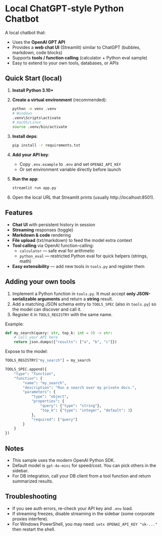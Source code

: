 
# Local ChatGPT‑style Python Chatbot

A local chatbot that:
- Uses the **OpenAI GPT API**
- Provides a **web chat UI** (Streamlit) similar to ChatGPT (bubbles, markdown, code blocks)
- Supports **tools / function calling** (calculator + Python eval sample)
- Easy to extend to your own tools, databases, or APIs

## Quick Start (local)

1. **Install Python 3.10+**

2. **Create a virtual environment** (recommended):
   ```bash
   python -m venv .venv
   # Windows
   .venv\Scripts\activate
   # macOS/Linux
   source .venv/bin/activate
   ```

3. **Install deps**:
   ```bash
   pip install -r requirements.txt
   ```

4. **Add your API key**:
   - Copy `.env.example` to `.env` and set `OPENAI_API_KEY`
   - Or set environment variable directly before launch

5. **Run the app**:
   ```bash
   streamlit run app.py
   ```

6. Open the local URL that Streamlit prints (usually http://localhost:8501).

## Features

- **Chat UI** with persistent history in session
- **Streaming** responses (toggle)
- **Markdown & code** rendering
- **File upload** (txt/markdown) to feed the model extra context
- **Tool calling** via OpenAI function-calling:
  - `calculator` — safe eval for arithmetic
  - `python_eval` — restricted Python eval for quick helpers (strings, math)
- **Easy extensibility** — add new tools in `tools.py` and register them

## Adding your own tools

1. Implement a Python function in `tools.py`. It must accept **only JSON-serializable arguments** and return a **string** result.
2. Add a matching JSON schema entry to `TOOLS_SPEC` (also in `tools.py`) so the model can discover and call it.
3. Register it in `TOOLS_REGISTRY` with the same name.

Example:
```python
def my_search(query: str, top_k: int = 3) -> str:
    # call your API here
    return json.dumps({"results": ["a", "b", "c"]})
```

Expose to the model:
```python
TOOLS_REGISTRY["my_search"] = my_search

TOOLS_SPEC.append({
    "type": "function",
    "function": {
        "name": "my_search",
        "description": "Run a search over my private docs.",
        "parameters": {
            "type": "object",
            "properties": {
                "query": {"type": "string"},
                "top_k": {"type": "integer", "default": 3}
            },
            "required": ["query"]
        }
    }
})
```

## Notes

- This sample uses the modern OpenAI Python SDK.
- Default model is `gpt-4o-mini` for speed/cost. You can pick others in the sidebar.
- For DB integration, call your DB client from a tool function and return summarized results.

## Troubleshooting

- If you see auth errors, re-check your API key and `.env` load.
- If streaming freezes, disable streaming in the sidebar (some corporate proxies interfere).
- For Windows PowerShell, you may need: `setx OPENAI_API_KEY "sk-..."` then restart the shell.
